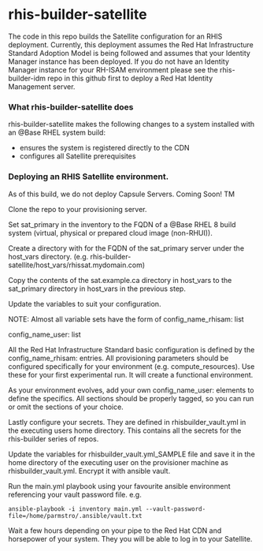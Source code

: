 # rhis-builder-satellite
The code in this repo builds the Satellite configuration for an RHIS deployment. Currently, this deployment assumes the Red Hat Infrastructure Standard Adoption Model is being followed and assumes that your Identity Manager instance has been deployed. If you do not have an Identity Manager instance for your RH-ISAM environment please see the rhis-builder-idm repo in this github first to deploy a Red Hat Identity Management server.

### What rhis-builder-satellite does

rhis-builder-satellite makes the following changes to a system installed with an @Base RHEL system build:
- ensures the system is registered directly to the CDN
- configures all Satellite prerequisites

### Deploying an RHIS Satellite environment.

As of this build, we do not deploy Capsule Servers. Coming Soon! TM

Clone the repo to your provisioning server.

Set sat_primary in the inventory to the FQDN of a @Base RHEL 8 build system (virtual, physical or prepared cloud image (non-RHUI)). 

Create a directory with for the FQDN of the sat_primary server under the host_vars directory. 
(e.g. rhis-builder-satellite/host_vars/rhissat.mydomain.com)

Copy the contents of the sat.example.ca directory in host_vars to the sat_primary directory in host_vars in the previous step.

Update the variables to suit your configuration.

NOTE: Almost all variable sets have the form of
config_name_rhisam:
  list

config_name_user:
  list

All the Red Hat Infrastructure Standard basic configuration is defined by the config_name_rhisam: entries. All provisioning parameters should be configured specifically for your environment (e.g. compute_resources). Use these for your first experimental run. It will create a functional environment. 

As your environment evolves, add your own config_name_user: elements to define the specifics. All sections should be properly tagged, so you can run or omit the sections of your choice.

Lastly configure your secrets. They are defined in rhisbuilder_vault.yml in the executing users home directory. This contains all the secrets for the rhis-builder series of repos.

Update the variables for rhisbuilder_vault.yml_SAMPLE file and save it in the home directory of the executing user on the provisioner machine as rhisbuilder_vault.yml. Encrypt it with ansible vault.

Run the main.yml playbook using your favourite ansible environment referencing your vault password file.  e.g.

```
ansible-playbook -i inventory main.yml --vault-password-file=/home/parmstro/.ansible/vault.txt
```
Wait a few hours depending on your pipe to the Red Hat CDN and horsepower of your system. They you will be able to log in to your Satellite.